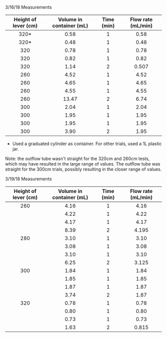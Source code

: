 3/16/18 Measurements

| Height of lever (cm) | Volume in container (mL) | Time (min) | Flow rate (mL/min) |
|:--------------------:|:------------------------:|:----------:|:------------------:|
|         320*         |           0.58           |     1      |        0.58        |
|         320*         |           0.48           |     1      |        0.48        |
|         320          |           0.78           |     1      |        0.78        |
|         320          |           0.82           |     1      |        0.82        |
|         320          |           1.14           |     2      |       0.507        |
|         260          |           4.52           |     1      |        4.52        |
|         260          |           4.65           |     1      |        4.65        |
|         260          |           4.55           |     1      |        4.55        |
|         260          |          13.47           |     2      |        6.74        |
|         300          |           2.04           |     1      |        2.04        |
|         300          |           1.95           |     1      |        1.95        |
|         300          |           1.95           |     1      |        1.95        |
|         300          |           3.90           |     2      |        1.95        |


* Used a graduated cylinder as container. For other trials, used a 1L plastic jar.

Note: the outflow tube wasn't straight for the 320cm and 260cm tests, which may have resulted in the large range of values. The outflow tube was straight for the 300cm trials, possibly resulting in the closer range of values.

3/19/18 Measurements

| Height of lever (cm) | Volume in container (mL) | Time (min) | Flow rate (mL/min) |
|:--------------------:|:------------------------:|:----------:|:------------------:|
|         260          |           4.16           |     1      |        4.16        |
|                      |           4.22           |     1      |        4.22        |
|                      |           4.17           |     1      |        4.17        |
|                      |           8.39           |     2      |       4.195        |
|         280          |           3.10           |     1      |        3.10        |
|                      |           3.08           |     1      |        3.08        |
|                      |           3.10           |     1      |        3.10        |
|                      |           6.25           |     2      |       3.125        |
|         300          |           1.84           |     1      |        1.84        |
|                      |           1.85           |     1      |        1.85        |
|                      |           1.87           |     1      |        1.87        |
|                      |           3.74           |     2      |        1.87        |
|         320          |           0.78           |     1      |        0.78        |
|                      |           0.80           |     1      |        0.80        |
|                      |           0.73           |     1      |        0.73        |
|                      |           1.63           |     2      |       0.815        |
